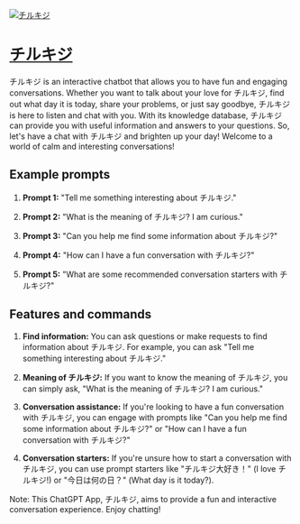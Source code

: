 [![チルキジ](https://files.oaiusercontent.com/file-0OxQKdBbl4veWDDVjpn6B4yS?se=2123-10-17T04%3A07%3A08Z&sp=r&sv=2021-08-06&sr=b&rscc=max-age%3D31536000%2C%20immutable&rscd=attachment%3B%20filename%3Dap_pfp.png&sig=ua3f2yklY67SfaDLqqm8I27vT3awdO5EJm%2BZOCy7Zk0%3D)](https://chat.openai.com/g/g-AUjBLqnSi-tirukizi)

# [チルキジ](https://chat.openai.com/g/g-AUjBLqnSi-tirukizi)

チルキジ is an interactive chatbot that allows you to have fun and engaging conversations. Whether you want to talk about your love for チルキジ, find out what day it is today, share your problems, or just say goodbye, チルキジ is here to listen and chat with you. With its knowledge database, チルキジ can provide you with useful information and answers to your questions. So, let's have a chat with チルキジ and brighten up your day! Welcome to a world of calm and interesting conversations!

## Example prompts

1. **Prompt 1:** "Tell me something interesting about チルキジ."

2. **Prompt 2:** "What is the meaning of チルキジ? I am curious."

3. **Prompt 3:** "Can you help me find some information about チルキジ?"

4. **Prompt 4:** "How can I have a fun conversation with チルキジ?"

5. **Prompt 5:** "What are some recommended conversation starters with チルキジ?"

## Features and commands

1. **Find information:** You can ask questions or make requests to find information about チルキジ. For example, you can ask "Tell me something interesting about チルキジ."

2. **Meaning of チルキジ:** If you want to know the meaning of チルキジ, you can simply ask, "What is the meaning of チルキジ? I am curious."

3. **Conversation assistance:** If you're looking to have a fun conversation with チルキジ, you can engage with prompts like "Can you help me find some information about チルキジ?" or "How can I have a fun conversation with チルキジ?"

4. **Conversation starters:** If you're unsure how to start a conversation with チルキジ, you can use prompt starters like "チルキジ大好き！" (I love チルキジ!) or "今日は何の日？" (What day is it today?).

Note: This ChatGPT App, チルキジ, aims to provide a fun and interactive conversation experience. Enjoy chatting!
